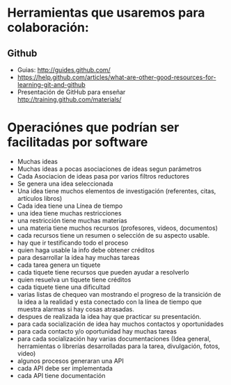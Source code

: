 # Herramientas que usaremos para colaboración:
## Github
- Guias: http://guides.github.com/
-  https://help.github.com/articles/what-are-other-good-resources-for-learning-git-and-github
- Presentación de GitHub para enseñar http://training.github.com/materials/

# Operaciónes que podrían ser facilitadas por software

- Muchas ideas
- Muchas ideas a pocas asociaciones de ideas segun parámetros
- Cada Asociacion de ideas pasa por varios filtros reductores  
- Se genera una idea seleccionada
- Una idea tiene muchos elementos de investigación (referentes, citas, artículos libros)
- Cada idea tiene una Línea de tiempo 
- una idea tiene muchas restricciones 
- una restricción tiene muchas materias
- una materia tiene muchos recursos (profesores, videos, documentos)
- cada recursos tiene un resumen o selección de su aspecto usable.
- hay que ir testificando todo el proceso
- quien haga usable la info debe obtener créditos
- para desarrollar la idea hay muchas tareas
- cada tarea genera un tiquete
- cada tiquete tiene recursos que pueden ayudar a resolverlo
- quien resuelva un tiquete tiene créditos
- cada tiquete tiene una dificultad
- varias listas de chequeo van mostrando el progreso de la transición de la idea a la realidad y esta conectado con la línea de tiempo que muestra alarmas si hay cosas atrasadas.
- despues de realizada la idea hay que practicar su presentación.
- para cada socialización de idea hay muchos contactos y oportunidades
- para cada contacto y/o oportunidad hay muchas tareas
- para cada socialización hay varias documentaciones (Idea general, herramientas o librerías desarrolladas para la tarea, divulgación, fotos, video)
- algunos procesos generaran una API
- cada API debe ser implementada
- cada API tiene documentación

